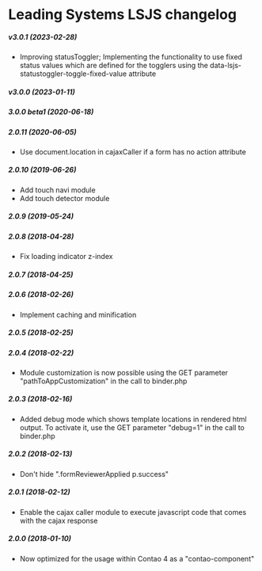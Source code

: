 Leading Systems LSJS changelog
===========================================

##### v3.0.1 (2023-02-28)

 * Improving statusToggler; Implementing the functionality to use fixed status values which are defined for the togglers using the data-lsjs-statustoggler-toggle-fixed-value attribute

##### v3.0.0 (2023-01-11)


##### 3.0.0 beta1 (2020-06-18)


##### 2.0.11 (2020-06-05)

 * Use document.location in cajaxCaller if a form has no action attribute

##### 2.0.10 (2019-06-26)

 * Add touch navi module
 * Add touch detector module


##### 2.0.9 (2019-05-24)


##### 2.0.8 (2018-04-28)

 * Fix loading indicator z-index


##### 2.0.7 (2018-04-25)


##### 2.0.6 (2018-02-26)

 * Implement caching and minification


##### 2.0.5 (2018-02-25)


##### 2.0.4 (2018-02-22)

 * Module customization is now possible using the GET parameter
 "pathToAppCustomization" in the call to binder.php


##### 2.0.3 (2018-02-16)

 * Added debug mode which shows template locations in rendered html output.
 To activate it, use the GET parameter "debug=1" in the call to binder.php 


##### 2.0.2 (2018-02-13)

 * Don't hide ".formReviewerApplied p.success"


##### 2.0.1 (2018-02-12)

 * Enable the cajax caller module to execute javascript code that comes with the
 cajax response


##### 2.0.0 (2018-01-10)

 * Now optimized for the usage within Contao 4 as a "contao-component"

